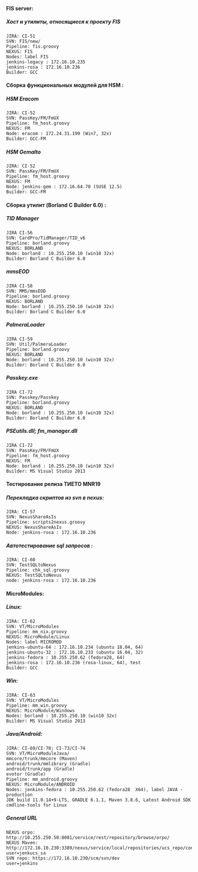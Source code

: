 #### FIS server:
##### Хост и утилиты, относящиеся к проекту FIS
```
JIRA: CI-51
SVN: FIS/new/
Pipeline: fis.groovy
NEXUS: FIS
Nodes: label FIS
jenkins-legacy : 172.16.10.235
jenkins-rosa : 172.16.10.236
Builder: GCC
```
#### Сборка функциональных модулей для HSM :
##### HSM Eracom
```
JIRA: CI-52
SVN: PassKey/FM/FmUX
Pipeline: fm_host.groovy
NEXUS: FM
Node: eracom : 172.24.31.199 (Win7, 32x)
Builder: GCC-FM
```
##### HSM Gemalto
```
JIRA: CI-52
SVN: PassKey/FM/FmUX
Pipeline: fm_host.groovy
NEXUS: FM
Node: jenkins-gem : 172.16.64.70 (SUSE 12.5)
Builder: GCC-FM
```
#### Сборка утилит (Borland C Builder 6.0) : 
##### TID Manager
```
JIRA CI-56
SVN: CardPro/TidManager/TID_v6
Pipeline: borland.groovy
NEXUS: BORLAND
Node: borland : 10.255.250.10 (win10 32x)
Builder: Borland C Builder 6.0
```
##### mmsEOD
```
JIRA CI-58
SVN: MMS/mmsEOD
Pipeline: borland.groovy
NEXUS: BORLAND
Node: borland : 10.255.250.10 (win10 32x)
Builder: Borland C Builder 6.0
```
##### PalmeraLoader
```
JIRA CI-59
SVN: Util/PalmeraLoader
Pipeline: borland.groovy
NEXUS: BORLAND
Node: borland : 10.255.250.10 (win10 32x)
Builder: Borland C Builder 6.0
```
##### Passkey.exe
```
JIRA CI-72
SVN: Passkey/Passkey
Pipeline: borland.groovy
NEXUS: BORLAND
Node: borland : 10.255.250.10 (win10 32x)
Builder: Borland C Builder 6.0
```
##### PSEutils.dll; fm_manager.dll
```
JIRA CI-72
SVN: PassKey/FM/FmUX
Pipeline: fm_host.groovy
NEXUS: FM
Node: borland : 10.255.250.10 (win10 32x)
Builder: MS Visual Studio 2013
```
#### Тестирование релиза ТИЕТО MNR19
##### Перекладка скриптов из svn в nexus: 
```
JIRA: CI-57
SVN: NexusShareAsIs
Pipeline: scripts2nexus.groovy
NEXUS: NexusShareAsIs
Node: jenkins-rosa : 172.16.10.236
```
##### Автотестирование sql запросов :
```
JIRA: CI-60
SVN: TestSQLtoNexus
Pipeline: chk_sql.groovy
NEXUS: TestSQLtoNexus
node: jenkins-rosa : 172.16.10.236
```
#### MicroModules: 
##### Linux: 
```
JIRA: CI-62
SVN: VT/MicroModules
Pipeline: mm_nix.groovy
NEXUS: MicroModule/Linux
Nodes: label MICROMOD
jenkins-ubuntu-64 : 172.16.10.234 (ubuntu 18.04, 64)
jenkins-ubuntu-32 : 172.16.10.233 (ubuntu 16.04, 32)
jenkins-fedora : 10.255.250.62 (fedora28, 64)
jenkins-rosa : 172.16.10.236 (rosa-linux, 64), test
Builder: GCC
```
##### Win: 
```
JIRA: CI-63
SVN: VT/MicroModules
Pipeline: mm_win.groovy
NEXUS: MicroModule/Windows
Nodes: borland : 10.255.250.10 (win10 32x)
Builder: MS Visual Studio 2013
```
##### Java/Android:
```
JIRA: CI-69/CI-70; CI-73/CI-74
SVN: VT/MicroModuleJava/
mmcore/trunk/mmcore (Maven)
android/trunk/mmlibrary (Gradle)
android/trunk/app (Gradle)
evotor (Gradle)
Pipeline: mm_android.groovy
NEXUS: MicroModule/ANDROID
Nodes: jenkins-fedora : 10.255.250.62 (fedora28  X64), label JAVA - production
JDK build 11.0.14+9-LTS, GRADLE 6.1.1, Maven 3.8.6, Latest Android SDK cmdline-tools for Linux
```
##### General URL
```
NEXUS orpo: http://10.255.250.50:8081/service/rest/repository/browse/orpo/
NEXUS Maven: http://172.16.10.230:3389/nexus/service/local/repositories/ucs_repo/content
user=jenkucs_sa
SVN repo: https://172.16.10.230/scm/svn/dev
user=jenkins
```